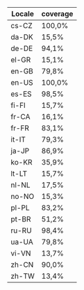 ﻿| Locale | coverage |
| ------ | -------- |
| cs-CZ | 100,0% |
| da-DK | 15,5% |
| de-DE | 94,1% |
| el-GR | 15,1% |
| en-GB | 79,8% |
| en-US | 100,0% |
| es-ES | 98,5% |
| fi-FI | 15,7% |
| fr-CA | 16,1% |
| fr-FR | 83,1% |
| it-IT | 79,3% |
| ja-JP | 86,9% |
| ko-KR | 35,9% |
| lt-LT | 15,7% |
| nl-NL | 17,5% |
| no-NO | 15,3% |
| pl-PL | 83,2% |
| pt-BR | 51,2% |
| ru-RU | 98,4% |
| ua-UA | 79,8% |
| vi-VN | 13,7% |
| zh-CN | 90,0% |
| zh-TW | 13,4% |
